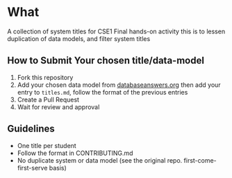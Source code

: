 # What

A collection of system titles for CSE1 Final hands-on activity
this is to lessen duplication of data models, and filter system titles

## How to Submit Your chosen title/data-model
1. Fork this repository
2. Add your chosen data model from [databaseanswers.org](https://fordnox.github.io/databaseanswers/data_models/)  then add your entry to `titles.md`, follow the format of the previous entries
3. Create a Pull Request
4. Wait for review and approval

## Guidelines
- One title per student
- Follow the format in CONTRIBUTING.md
- No duplicate system or data model (see the original repo. first-come-first-serve basis)
